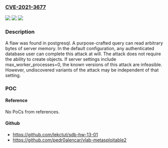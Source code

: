 ### [CVE-2021-3677](https://cve.mitre.org/cgi-bin/cvename.cgi?name=CVE-2021-3677)
![](https://img.shields.io/static/v1?label=Product&message=postgresql&color=blue)
![](https://img.shields.io/static/v1?label=Version&message=Fixedin%20v13.4%2C%20v12.8%2C%20v11.13%20&color=brightgreen)
![](https://img.shields.io/static/v1?label=Vulnerability&message=CWE-200%20-%20Exposure%20of%20Sensitive%20Information%20to%20an%20Unauthorized%20Actor&color=brightgreen)

### Description

A flaw was found in postgresql. A purpose-crafted query can read arbitrary bytes of server memory. In the default configuration, any authenticated database user can complete this attack at will. The attack does not require the ability to create objects. If server settings include max_worker_processes=0, the known versions of this attack are infeasible. However, undiscovered variants of the attack may be independent of that setting.

### POC

#### Reference
No PoCs from references.

#### Github
- https://github.com/lekctut/sdb-hw-13-01
- https://github.com/pedr0alencar/vlab-metasploitable2

